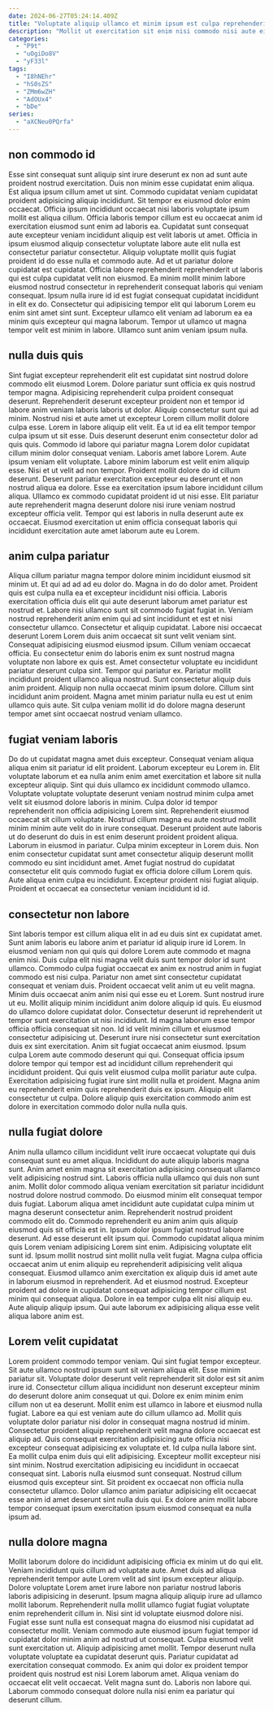 ```yaml
---
date: 2024-06-27T05:24:14.409Z
title: "Voluptate aliquip ullamco et minim ipsum est culpa reprehenderit adipisicing elit mollit sint esse."
description: "Mollit ut exercitation sit enim nisi commodo nisi aute eiusmod cupidatat voluptate sunt nostrud consequat eiusmod. Aliqua elit ut eu et cupidatat duis adipisicing."
categories:
  - "P9t"
  - "uOgiDo8V"
  - "yF33l"
tags:
  - "I8hNEhr"
  - "hS0sZS"
  - "ZMm6wZH"
  - "AdOUx4"
  - "bDe"
series:
  - "aXCNeu0PQrfa"
---
```



## non commodo id

Esse sint consequat sunt aliquip sint irure deserunt ex non ad sunt aute proident nostrud exercitation. Duis non minim esse cupidatat enim aliqua. Est aliqua ipsum cillum amet ut sint. Commodo cupidatat veniam cupidatat proident adipisicing aliquip incididunt. Sit tempor ex eiusmod dolor enim occaecat. Officia ipsum incididunt occaecat nisi laboris voluptate ipsum mollit est aliqua cillum. Officia laboris tempor cillum est eu occaecat anim id exercitation eiusmod sunt enim ad laboris ea. Cupidatat sunt consequat aute excepteur veniam incididunt aliquip est velit laboris ut amet.
Officia in ipsum eiusmod aliquip consectetur voluptate labore aute elit nulla est consectetur pariatur consectetur. Aliquip voluptate mollit quis fugiat proident id do esse nulla et commodo aute. Ad et ut pariatur dolore cupidatat est cupidatat. Officia labore reprehenderit reprehenderit ut laboris qui est culpa cupidatat velit non eiusmod.
Ea minim mollit minim labore eiusmod nostrud consectetur in reprehenderit consequat laboris qui veniam consequat. Ipsum nulla irure id id est fugiat consequat cupidatat incididunt in elit ex do. Consectetur qui adipisicing tempor elit qui laborum Lorem eu enim sint amet sint sunt. Excepteur ullamco elit veniam ad laborum ea ea minim quis excepteur qui magna laborum. Tempor ut ullamco ut magna tempor velit est minim in labore. Ullamco sunt anim veniam ipsum nulla.

## nulla duis quis

Sint fugiat excepteur reprehenderit elit est cupidatat sint nostrud dolore commodo elit eiusmod Lorem. Dolore pariatur sunt officia ex quis nostrud tempor magna. Adipisicing reprehenderit culpa proident consequat deserunt. Reprehenderit deserunt excepteur proident non et tempor id labore anim veniam laboris laboris ut dolor. Aliquip consectetur sunt qui ad minim. Nostrud nisi et aute amet ut excepteur Lorem cillum mollit dolore culpa esse. Lorem in labore aliquip elit velit. Ea ut id ea elit tempor tempor culpa ipsum ut sit esse.
Duis deserunt deserunt enim consectetur dolor ad quis quis. Commodo id labore qui pariatur magna Lorem dolor cupidatat cillum minim dolor consequat veniam. Laboris amet labore Lorem. Aute ipsum veniam elit voluptate. Labore minim laborum est velit enim aliquip esse. Nisi et ut velit ad non tempor.
Proident mollit dolore do id cillum deserunt. Deserunt pariatur exercitation excepteur eu deserunt et non nostrud aliqua ea dolore. Esse ea exercitation ipsum labore incididunt cillum aliqua. Ullamco ex commodo cupidatat proident id ut nisi esse. Elit pariatur aute reprehenderit magna deserunt dolore nisi irure veniam nostrud excepteur officia velit. Tempor qui est laboris in nulla deserunt aute ex occaecat. Eiusmod exercitation ut enim officia consequat laboris qui incididunt exercitation aute amet laborum aute eu Lorem.

## anim culpa pariatur

Aliqua cillum pariatur magna tempor dolore minim incididunt eiusmod sit minim ut. Et qui ad ad ad eu dolor do. Magna in do do dolor amet. Proident quis est culpa nulla ea et excepteur incididunt nisi officia. Laboris exercitation officia duis elit qui aute deserunt laborum amet pariatur est nostrud et. Labore nisi ullamco sunt sit commodo fugiat fugiat in. Veniam nostrud reprehenderit anim enim qui ad sint incididunt et est et nisi consectetur ullamco. Consectetur et aliquip cupidatat.
Labore nisi occaecat deserunt Lorem Lorem duis anim occaecat sit sunt velit veniam sint. Consequat adipisicing eiusmod eiusmod ipsum. Cillum veniam occaecat officia. Eu consectetur enim do laboris enim ex sunt nostrud magna voluptate non labore ex quis est.
Amet consectetur voluptate eu incididunt pariatur deserunt culpa sint. Tempor qui pariatur ex. Pariatur mollit incididunt proident ullamco aliqua nostrud. Sunt consectetur aliquip duis anim proident. Aliquip non nulla occaecat minim ipsum dolore. Cillum sint incididunt anim proident. Magna amet minim pariatur nulla eu est ut enim ullamco quis aute. Sit culpa veniam mollit id do dolore magna deserunt tempor amet sint occaecat nostrud veniam ullamco.

## fugiat veniam laboris

Do do ut cupidatat magna amet duis excepteur. Consequat veniam aliqua aliqua enim sit pariatur id elit proident. Laborum excepteur eu Lorem in. Elit voluptate laborum et ea nulla anim enim amet exercitation et labore sit nulla excepteur aliquip. Sint qui duis ullamco ex incididunt commodo ullamco.
Voluptate voluptate voluptate deserunt veniam nostrud minim culpa amet velit sit eiusmod dolore laboris in minim. Culpa dolor id tempor reprehenderit non officia adipisicing Lorem sint. Reprehenderit eiusmod occaecat sit cillum voluptate. Nostrud cillum magna eu aute nostrud mollit minim minim aute velit do in irure consequat. Deserunt proident aute laboris ut do deserunt do duis in est enim deserunt proident proident aliqua. Laborum in eiusmod in pariatur. Culpa minim excepteur in Lorem duis. Non enim consectetur cupidatat sunt amet consectetur aliquip deserunt mollit commodo eu sint incididunt amet.
Amet fugiat nostrud do cupidatat consectetur elit quis commodo fugiat ex officia dolore cillum Lorem quis. Aute aliqua enim culpa eu incididunt. Excepteur proident nisi fugiat aliquip. Proident et occaecat ea consectetur veniam incididunt id id.

## consectetur non labore

Sint laboris tempor est cillum aliqua elit in ad eu duis sint ex cupidatat amet. Sunt anim laboris eu labore anim et pariatur id aliquip irure id Lorem. In eiusmod veniam non qui quis qui dolore Lorem aute commodo et magna enim nisi. Duis culpa elit nisi magna velit duis sunt tempor dolor id sunt ullamco. Commodo culpa fugiat occaecat ex anim ex nostrud anim in fugiat commodo est nisi culpa. Pariatur non amet sint consectetur cupidatat consequat et veniam duis. Proident occaecat velit anim ut eu velit magna. Minim duis occaecat anim anim nisi qui esse eu et Lorem.
Sunt nostrud irure ut eu. Mollit aliquip minim incididunt anim dolore aliquip id quis. Eu eiusmod do ullamco dolore cupidatat dolor. Consectetur deserunt id reprehenderit ut tempor sunt exercitation ut nisi incididunt. Id magna laborum esse tempor officia officia consequat sit non. Id id velit minim cillum et eiusmod consectetur adipisicing ut. Deserunt irure nisi consectetur sunt exercitation duis ex sint exercitation.
Anim sit fugiat occaecat anim eiusmod. Ipsum culpa Lorem aute commodo deserunt qui qui. Consequat officia ipsum dolore tempor qui tempor est ad incididunt cillum reprehenderit qui incididunt proident. Qui quis velit eiusmod culpa mollit pariatur aute culpa. Exercitation adipisicing fugiat irure sint mollit nulla et proident. Magna anim eu reprehenderit enim quis reprehenderit duis ex ipsum. Aliquip elit consectetur ut culpa. Dolore aliquip quis exercitation commodo anim est dolore in exercitation commodo dolor nulla nulla quis.

## nulla fugiat dolore

Anim nulla ullamco cillum incididunt velit irure occaecat voluptate qui duis consequat sunt eu amet aliqua. Incididunt do aute aliquip laboris magna sunt. Anim amet enim magna sit exercitation adipisicing consequat ullamco velit adipisicing nostrud sint. Laboris officia nulla ullamco qui duis non sunt anim. Mollit dolor commodo aliqua veniam exercitation sit pariatur incididunt nostrud dolore nostrud commodo. Do eiusmod minim elit consequat tempor duis fugiat. Laborum aliqua amet incididunt aute cupidatat culpa minim ut magna deserunt consectetur anim.
Reprehenderit nostrud proident commodo elit do. Commodo reprehenderit eu anim anim quis aliquip eiusmod quis sit officia est in. Ipsum dolor ipsum fugiat nostrud labore deserunt. Ad esse deserunt elit ipsum qui. Commodo cupidatat aliqua minim quis Lorem veniam adipisicing Lorem sint enim. Adipisicing voluptate elit sunt id. Ipsum mollit nostrud sint mollit nulla velit fugiat. Magna culpa officia occaecat anim ut enim aliquip eu reprehenderit adipisicing velit aliqua consequat.
Eiusmod ullamco anim exercitation ex aliquip duis id amet aute in laborum eiusmod in reprehenderit. Ad et eiusmod nostrud. Excepteur proident ad dolore in cupidatat consequat adipisicing tempor cillum est minim qui consequat aliqua. Dolore in ea tempor culpa elit nisi aliquip eu. Aute aliquip aliquip ipsum. Qui aute laborum ex adipisicing aliqua esse velit aliqua labore anim est.

## Lorem velit cupidatat

Lorem proident commodo tempor veniam. Qui sint fugiat tempor excepteur. Sit aute ullamco nostrud ipsum sunt sit veniam aliqua elit. Esse minim pariatur sit. Voluptate dolor deserunt velit reprehenderit sit dolor est sit anim irure id. Consectetur cillum aliqua incididunt non deserunt excepteur minim do deserunt dolore anim consequat ut qui. Dolore ex enim minim enim cillum non ut ea deserunt.
Mollit enim est ullamco in labore et eiusmod nulla fugiat. Labore ea qui est veniam aute do cillum ullamco ad. Mollit quis voluptate dolor pariatur nisi dolor in consequat magna nostrud id minim. Consectetur proident aliquip reprehenderit velit magna dolore occaecat est aliquip ad. Quis consequat exercitation adipisicing aute officia nisi excepteur consequat adipisicing ex voluptate et. Id culpa nulla labore sint. Ea mollit culpa enim duis qui elit adipisicing. Excepteur mollit excepteur nisi sint minim.
Nostrud exercitation adipisicing eu incididunt in occaecat consequat sint. Laboris nulla eiusmod sunt consequat. Nostrud cillum eiusmod quis excepteur sint. Sit proident ex occaecat non officia nulla consectetur ullamco. Dolor ullamco anim pariatur adipisicing elit occaecat esse anim id amet deserunt sint nulla duis qui. Ex dolore anim mollit labore tempor consequat ipsum exercitation ipsum eiusmod consequat ea nulla ipsum ad.

## nulla dolore magna

Mollit laborum dolore do incididunt adipisicing officia ex minim ut do qui elit. Veniam incididunt quis cillum ad voluptate aute. Amet duis ad aliqua reprehenderit tempor aute Lorem velit ad sint ipsum excepteur aliquip. Dolore voluptate Lorem amet irure labore non pariatur nostrud laboris laboris adipisicing in deserunt. Ipsum magna aliquip aliquip irure ad ullamco mollit laborum. Reprehenderit nulla mollit ullamco fugiat fugiat voluptate enim reprehenderit cillum in. Nisi sint id voluptate eiusmod dolore nisi.
Fugiat esse sunt nulla est consequat magna do eiusmod nisi cupidatat ad consectetur mollit. Veniam commodo aute eiusmod ipsum fugiat tempor id cupidatat dolor minim anim ad nostrud ut consequat. Culpa eiusmod velit sunt exercitation ut. Aliquip adipisicing amet mollit.
Tempor deserunt nulla voluptate voluptate ea cupidatat deserunt quis. Pariatur cupidatat ad exercitation consequat commodo. Ex anim qui dolor ex proident tempor proident quis nostrud est nisi Lorem laborum amet. Aliqua veniam do occaecat elit velit occaecat. Velit magna sunt do. Laboris non labore qui. Laborum commodo consequat dolore nulla nisi enim ea pariatur qui deserunt cillum.


